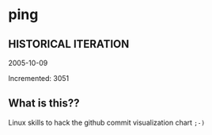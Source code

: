 # ping

## HISTORICAL ITERATION
2005-10-09

Incremented: 3051

## What is this?? 
Linux skills to hack the github commit visualization chart `;-)`
